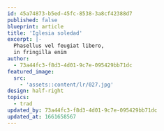 ```yaml
---
id: 45a74873-b5ed-45fc-8538-3a8cf42388d7
published: false
blueprint: article
title: 'Iglesia soledad'
excerpt: |-
  Phasellus vel feugiat libero,
  in fringilla enim
author:
  - 73a44fc3-f8d3-4d01-9c7e-095429bb71dc
featured_image:
  src:
    - 'assets::content/lr/027.jpg'
design: half-right
topics:
  - trad
updated_by: 73a44fc3-f8d3-4d01-9c7e-095429bb71dc
updated_at: 1661658567
---
```

